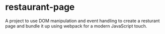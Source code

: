 # restaurant-page
A project to use DOM manipulation and event handling to create a resturant page and bundle it up using webpack for a modern JavaScript touch. 
